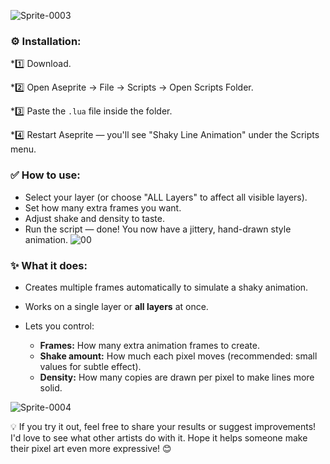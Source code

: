 ![Sprite-0003](https://github.com/user-attachments/assets/8422fad2-963a-404d-bf27-60f5625980c2)

### ⚙️ **Installation:**

*1️⃣ Download.

*2️⃣ Open Aseprite → File → Scripts → Open Scripts Folder.

*3️⃣ Paste the `.lua` file inside the folder.

*4️⃣ Restart Aseprite — you'll see "Shaky Line Animation" under the Scripts menu.

### ✅ **How to use:**

* Select your layer (or choose "ALL Layers" to affect all visible layers).
* Set how many extra frames you want.
* Adjust shake and density to taste.
* Run the script — done! You now have a jittery, hand-drawn style animation.
![00](https://github.com/user-attachments/assets/4d044d5d-61da-4f18-b1a8-c1a8a11ebffe)
### ✨ **What it does:**

* Creates multiple frames automatically to simulate a shaky animation.
* Works on a single layer or **all layers** at once.
* Lets you control:

  * **Frames:** How many extra animation frames to create.
  * **Shake amount:** How much each pixel moves (recommended: small values for subtle effect).
  * **Density:** How many copies are drawn per pixel to make lines more solid.

![Sprite-0004](https://github.com/user-attachments/assets/68b7fa8c-36a5-4b0a-a688-3c96c677aae2)


💡 If you try it out, feel free to share your results or suggest improvements! I'd love to see what other artists do with it.
Hope it helps someone make their pixel art even more expressive! 😊
